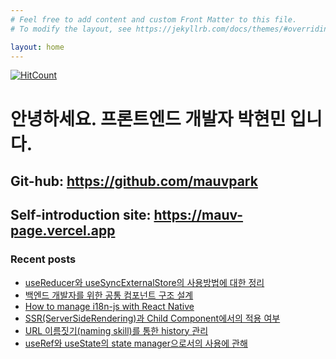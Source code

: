 ```yaml
---
# Feel free to add content and custom Front Matter to this file.
# To modify the layout, see https://jekyllrb.com/docs/themes/#overriding-theme-defaults

layout: home
---
```

[![HitCount](https://hits.dwyl.com/mauvpark/mauvparkgithubio.svg?style=flat&show=unique)](http://hits.dwyl.com/mauvpark/mauvparkgithubio)
# 안녕하세요. 프론트엔드 개발자 박현민 입니다.

## Git-hub: <https://github.com/mauvpark>

## Self-introduction site: <https://mauv-page.vercel.app>

### Recent posts

- [useReducer와 useSyncExternalStore의 사용방법에 대한 정리](docs/React/2023-09-25-comparison-between-useReducer-and-useSyncExternalStore.md)
- [백엔드 개발자를 위한 공통 컴포넌트 구조 설계](docs/React/2023-09-18-component-architecture-for-backend.md)
- [How to manage i18n-js with React Native](docs/Localization/2022-07-25-i18nJs-with-reactNative.md)
- [SSR(ServerSideRendering)과 Child Component에서의 적용 여부](docs/React/2022-05-11-about-ssr-and-child-ssr.md)
- [URL 이름짓기(naming skill)를 통한 history 관리](docs/Javascript/2022-05-04-history-management-with-url-naming-skill.md)
- [useRef와 useState의 state manager으로서의 사용에 관해](docs/React/2022-05-03-useref-and-usestate-use-cases-as-a-state-manager.md)

<script src="https://utteranc.es/client.js"
        repo="mauvpark/mauvpark.github.io" 
        issue-term="pathname"
        theme="github-light"
        label="comment"
        crossorigin="anonymous"
        async>
</script>
